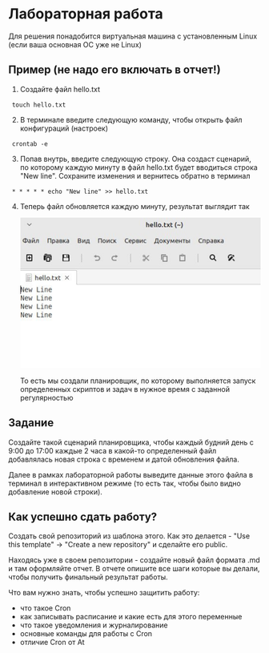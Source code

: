# Лабораторная работа

Для решения понадобится виртуальная машина с установленным Linux (если ваша основная ОС уже не Linux)
## Пример (не надо его включать в отчет!)
1. Создайте файл hello.txt
```
 touch hello.txt
```
2. В терминале введите следующую команду, чтобы открыть файл конфигураций (настроек)
```
 crontab -e
```
3. Попав внутрь, введите следующую строку. Она создаст сценарий, по которому каждую минуту в файл hello.txt будет вводиться строка "New line". Сохраните изменения и вернитесь обратно в терминал
```
 * * * * * echo "New line" >> hello.txt
```
4. Теперь файл обновляется каждую минуту, результат выглядит так

     ![image](https://github.com/amina339/INFO_HW/blob/main/ad7cb520-b4d9-4eeb-9a73-378150e07f77.jpg)

     То есть мы создали планировщик, по которому выполняется запуск определенных скриптов и задач в нужное время с заданной регулярностью
## Задание 
Создайте такой сценарий планировщика, чтобы каждый будний день с 9:00 до 17:00 каждые 2 часа в какой-то определенный файл добавлялась новая строка с временем и датой обновления файла. 

Далее в рамках лабораторной работы выведите данные этого файла в терминал в интерактивном режиме (то есть так, чтобы было видно добавление новой строки).
## Как успешно сдать работу?
Создать свой репозиторий из шаблона этого. Как это делается - "Use this template" -> "Create a new repository" и сделайте его public.

Находясь уже в своем репозитории - создайте новый файл формата .md и там оформляйте отчет. В отчете опишите все шаги которые вы делали, чтобы получить финальный результат работы.

Что вам нужно знать, чтобы успешно защитить работу:
- что такое Cron
- как записывать расписание и какие есть для этого переменные
- что такое уведомления и журналирование
- основные команды для работы с Cron
- отличие Cron от At
